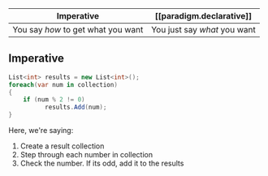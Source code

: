 

| Imperative                         | [[paradigm.declarative]]                  |
|------------------------------------|------------------------------|
| You say *how* to get what you want | You just say *what* you want |

## Imperative

```csharp
List<int> results = new List<int>();
foreach(var num in collection)
{
    if (num % 2 != 0)
          results.Add(num);
}
```

Here, we're saying:

1. Create a result collection
2. Step through each number in collection
3. Check the number. If its odd, add it to the results
